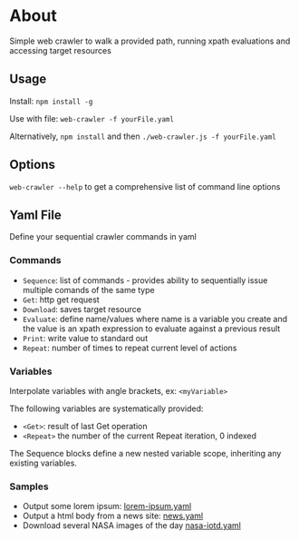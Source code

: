 # About
Simple web crawler to walk a provided path, running xpath evaluations and accessing target resources

## Usage
Install: `npm install -g`

Use with file: `web-crawler -f yourFile.yaml`

Alternatively, `npm install` and then `./web-crawler.js -f yourFile.yaml`

## Options
`web-crawler --help` to get a comprehensive list of command line options

## Yaml File
Define your sequential crawler commands in yaml

### Commands
- `Sequence`: list of commands - provides ability to sequentially issue multiple comands of the same type
- `Get`: http get request
- `Download`: saves target resource
- `Evaluate`: define name/values where name is a variable you create and the value is an xpath expression to evaluate against a previous result
- `Print`: write value to standard out
- `Repeat`: number of times to repeat current level of actions

### Variables
Interpolate variables with angle brackets, ex: `<myVariable>`

The following variables are systematically provided:
- `<Get>`: result of last Get operation
- `<Repeat>` the number of the current Repeat iteration, 0 indexed

The Sequence blocks define a new nested variable scope, inheriting any existing variables.

### Samples
- Output some lorem ipsum: [lorem-ipsum.yaml](samples/lorem-ipsum.yaml)
- Output a html body from a news site: [news.yaml](samples/news.yaml)
- Download several NASA images of the day [nasa-iotd.yaml](samples/nasa-iotd.yaml)
